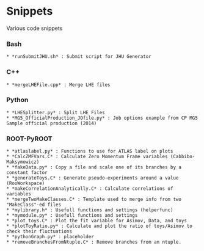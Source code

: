 # Snippets
Various code snippets


### Bash
    * *runSubmitJHU.sh* : Submit script for JHU Generator

### C++
	* *mergeLHEFile.cpp* : Merge LHE files

### Python
	* *LHESplitter.py* : Split LHE Files
	* *MG5_OfficialProduction_JOfile.py* : Job options example from CP MG5 Sample official production (2014)


### ROOT-PyROOT
    * *atlaslabel.py* : Functions to use for ATLAS label on plots
    * *CalcZMFVars.C* : Calculate Zero Momentum Frame variables (Cabbibo-Maksymowicz)
    * *fakeData.py* : Copy a file and scale one of its branches by a constant factor
    * *generateToys.C* : Generate pseudo-experiments around a value (RooWorkspace)
    * *makeCorrelationAnalytically.C* : Calculate correlations of variables
    * *mergeTwoMakeClasses.C* : Template used to merge info from two "MakeClass"-ed files
    * *mylibrary.h* : Usefull functions and settings (helperfunc)
    * *mymodule.py* : Usefull functions and settings 
    * *plot_toys.C* : Plot the fit variable for Asimov, Data, and toys
    * *plotToyRatio.py* : Calculate and plot the ratio of toys/Asimov to check their fluctuations
    * *pythonGraph.py* : placeholder
    * *removeBranchesFromNtuple.C* : Remove branches from an ntuple.